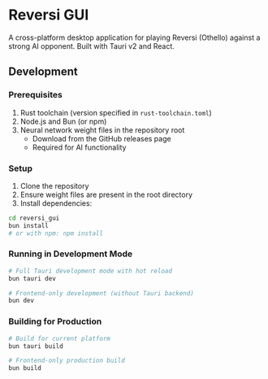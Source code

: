 # Reversi GUI

A cross-platform desktop application for playing Reversi (Othello) against a strong AI opponent. Built with Tauri v2 and React.

## Development

### Prerequisites

1. Rust toolchain (version specified in `rust-toolchain.toml`)
2. Node.js and Bun (or npm)
3. Neural network weight files in the repository root
   - Download from the GitHub releases page
   - Required for AI functionality

### Setup

1. Clone the repository
2. Ensure weight files are present in the root directory
3. Install dependencies:

```bash
cd reversi_gui
bun install
# or with npm: npm install
```

### Running in Development Mode

```bash
# Full Tauri development mode with hot reload
bun tauri dev

# Frontend-only development (without Tauri backend)
bun dev
```

### Building for Production

```bash
# Build for current platform
bun tauri build

# Frontend-only production build
bun build
```
